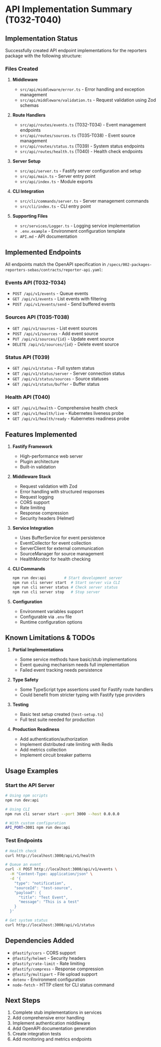 # API Implementation Summary (T032-T040)

## Implementation Status

Successfully created API endpoint implementations for the reporters package with the following structure:

### Files Created

1. **Middleware**
   - `src/api/middleware/error.ts` - Error handling and exception management
   - `src/api/middleware/validation.ts` - Request validation using Zod schemas

2. **Route Handlers**
   - `src/api/routes/events.ts` (T032-T034) - Event management endpoints
   - `src/api/routes/sources.ts` (T035-T038) - Event source management
   - `src/api/routes/status.ts` (T039) - System status endpoints
   - `src/api/routes/health.ts` (T040) - Health check endpoints

3. **Server Setup**
   - `src/api/server.ts` - Fastify server configuration and setup
   - `src/api/main.ts` - Server entry point
   - `src/api/index.ts` - Module exports

4. **CLI Integration**
   - `src/cli/commands/server.ts` - Server management commands
   - `src/cli/index.ts` - CLI entry point

5. **Supporting Files**
   - `src/services/Logger.ts` - Logging service implementation
   - `.env.example` - Environment configuration template
   - `API.md` - API documentation

## Implemented Endpoints

All endpoints match the OpenAPI specification in `/specs/002-packages-reporters-sebas/contracts/reporter-api.yaml`:

### Events API (T032-T034)
- `POST /api/v1/events` - Queue events
- `GET /api/v1/events` - List events with filtering
- `POST /api/v1/events/send` - Send buffered events

### Sources API (T035-T038)
- `GET /api/v1/sources` - List event sources
- `POST /api/v1/sources` - Add event source
- `PUT /api/v1/sources/{id}` - Update event source
- `DELETE /api/v1/sources/{id}` - Delete event source

### Status API (T039)
- `GET /api/v1/status` - Full system status
- `GET /api/v1/status/server` - Server connection status
- `GET /api/v1/status/sources` - Source statuses
- `GET /api/v1/status/buffer` - Buffer status

### Health API (T040)
- `GET /api/v1/health` - Comprehensive health check
- `GET /api/v1/health/live` - Kubernetes liveness probe
- `GET /api/v1/health/ready` - Kubernetes readiness probe

## Features Implemented

1. **Fastify Framework**
   - High-performance web server
   - Plugin architecture
   - Built-in validation

2. **Middleware Stack**
   - Request validation with Zod
   - Error handling with structured responses
   - Request logging
   - CORS support
   - Rate limiting
   - Response compression
   - Security headers (Helmet)

3. **Service Integration**
   - Uses BufferService for event persistence
   - EventCollector for event collection
   - ServerClient for external communication
   - SourceManager for source management
   - HealthMonitor for health checking

4. **CLI Commands**
   ```bash
   npm run dev:api        # Start development server
   npm run cli server start  # Start server via CLI
   npm run cli server status # Check server status
   npm run cli server stop   # Stop server
   ```

5. **Configuration**
   - Environment variables support
   - Configurable via `.env` file
   - Runtime configuration options

## Known Limitations & TODOs

1. **Partial Implementations**
   - Some service methods have basic/stub implementations
   - Event queuing mechanism needs full implementation
   - Failed event tracking needs persistence

2. **Type Safety**
   - Some TypeScript type assertions used for Fastify route handlers
   - Could benefit from stricter typing with Fastify type providers

3. **Testing**
   - Basic test setup created (`test-setup.ts`)
   - Full test suite needed for production

4. **Production Readiness**
   - Add authentication/authorization
   - Implement distributed rate limiting with Redis
   - Add metrics collection
   - Implement circuit breaker patterns

## Usage Examples

### Start the API Server
```bash
# Using npm scripts
npm run dev:api

# Using CLI
npm run cli server start --port 3000 --host 0.0.0.0

# With custom configuration
API_PORT=3001 npm run dev:api
```

### Test Endpoints
```bash
# Health check
curl http://localhost:3000/api/v1/health

# Queue an event
curl -X POST http://localhost:3000/api/v1/events \
  -H "Content-Type: application/json" \
  -d '{
    "type": "notification",
    "sourceId": "test-source",
    "payload": {
      "title": "Test Event",
      "message": "This is a test"
    }
  }'

# Get system status
curl http://localhost:3000/api/v1/status
```

## Dependencies Added

- `@fastify/cors` - CORS support
- `@fastify/helmet` - Security headers
- `@fastify/rate-limit` - Rate limiting
- `@fastify/compress` - Response compression
- `@fastify/multipart` - File upload support
- `dotenv` - Environment configuration
- `node-fetch` - HTTP client for CLI status command

## Next Steps

1. Complete stub implementations in services
2. Add comprehensive error handling
3. Implement authentication middleware
4. Add OpenAPI documentation generation
5. Create integration tests
6. Add monitoring and metrics endpoints